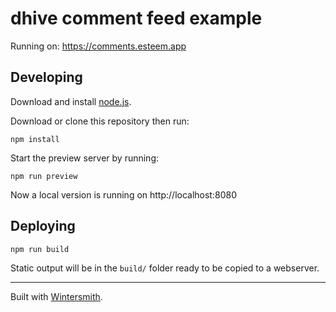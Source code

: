 
dhive comment feed example
===========================

Running on: <https://comments.esteem.app>


Developing
----------

Download and install [node.js](https://nodejs.org).

Download or clone this repository then run:

```
npm install
```

Start the preview server by running:

```
npm run preview
```

Now a local version is running on http://localhost:8080


Deploying
---------

```
npm run build
```

Static output will be in the `build/` folder ready to be copied to a webserver.

---


Built with [Wintersmith](https://github.com/jnordberg/wintersmith).

